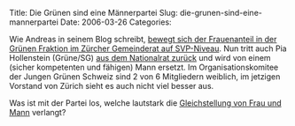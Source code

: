 Title: Die Grünen sind eine Männerpartei
Slug: die-grunen-sind-eine-mannerpartei
Date: 2006-03-26
Categories:

Wie Andreas in seinem Blog schreibt, [bewegt sich der Frauenanteil in der Grünen Fraktion im Zürcher Gemeinderat auf SVP-Niveau](http://www.kyriacou.ch/index.html#unique-entry-id-23). Nun tritt auch Pia Hollenstein (Grüne/SG) [aus dem Nationalrat zurück](http://www.news.ch/Ruecktritt+von+Pia+Hollenstein/237508/detail.htm?ref=rss) und wird von einem (sicher kompetenten und fähigen) Mann ersetzt. Im Organisationskomitee der Jungen Grünen Schweiz sind 2 von 6 Mitgliedern weiblich, im jetzigen Vorstand von Zürich sieht es auch nicht viel besser aus.

Was ist mit der Partei los, welche lautstark die [Gleichstellung von Frau und Mann](http://gruene.ch/d/politik/thema.asp?e=1&b=5) verlangt?
